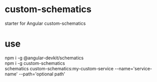 # custom-schematics
starter for Angular custom-schematics 

# use

npm i -g @angular-devkit/schematics <br />
npm i -g custom-schematics <br />
schematics custom-schematics:my-custom-service --name='service-name' --path='optional path'
